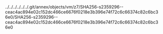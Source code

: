 ../../../../../../.git/annex/objects/vm/z7/SHA256-s2359296--ceac4ac894e02c152dc466ce6676f0218e3b396e74f72c6c66374c82c6bc36e0/SHA256-s2359296--ceac4ac894e02c152dc466ce6676f0218e3b396e74f72c6c66374c82c6bc36e0